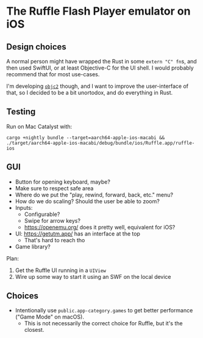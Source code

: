 # The Ruffle Flash Player emulator on iOS


## Design choices

A normal person might have wrapped the Rust in some `extern "C" fn`s, and then used SwiftUI, or at least Objective-C for the UI shell. I would probably recommend that for most use-cases.

I'm developing [`objc2`](https://github.com/madsmtm/objc2) though, and I want to improve the user-interface of that, so I decided to be a bit unortodox, and do everything in Rust.

## Testing

Run on Mac Catalyst with:
```
cargo +nightly bundle --target=aarch64-apple-ios-macabi && ./target/aarch64-apple-ios-macabi/debug/bundle/ios/Ruffle.app/ruffle-ios
```

## GUI

- Button for opening keyboard, maybe?
- Make sure to respect safe area
- Where do we put the "play, rewind, forward, back, etc." menu?
- How do we do scaling? Should the user be able to zoom?
- Inputs:
  - Configurable?
  - Swipe for arrow keys?
  - https://openemu.org/ does it pretty well, equivalent for iOS?
- UI: https://getutm.app/ has an interface at the top
  - That's hard to reach tho
- Game library?

Plan:
1. Get the Ruffle UI running in a `UIView`
2. Wire up some way to start it using an SWF on the local device


## Choices

- Intentionally use `public.app-category.games` to get better performance ("Game Mode" on macOS).
  - This is not necessarily the correct choice for Ruffle, but it's the closest.
